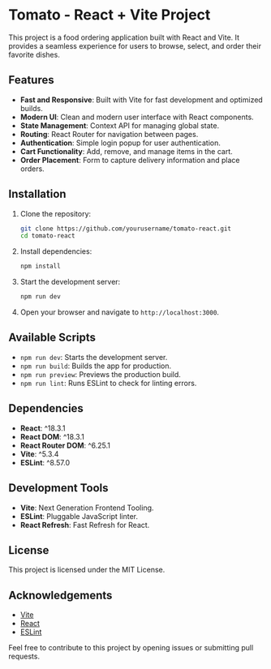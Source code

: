 # Tomato - React + Vite Project

This project is a food ordering application built with React and Vite. It provides a seamless experience for users to browse, select, and order their favorite dishes.

## Features

- **Fast and Responsive**: Built with Vite for fast development and optimized builds.
- **Modern UI**: Clean and modern user interface with React components.
- **State Management**: Context API for managing global state.
- **Routing**: React Router for navigation between pages.
- **Authentication**: Simple login popup for user authentication.
- **Cart Functionality**: Add, remove, and manage items in the cart.
- **Order Placement**: Form to capture delivery information and place orders.

## Installation

1. Clone the repository:
    ```sh
    git clone https://github.com/yourusername/tomato-react.git
    cd tomato-react
    ```

2. Install dependencies:
    ```sh
    npm install
    ```

3. Start the development server:
    ```sh
    npm run dev
    ```

4. Open your browser and navigate to `http://localhost:3000`.

## Available Scripts

- `npm run dev`: Starts the development server.
- `npm run build`: Builds the app for production.
- `npm run preview`: Previews the production build.
- `npm run lint`: Runs ESLint to check for linting errors.

## Dependencies

- **React**: ^18.3.1
- **React DOM**: ^18.3.1
- **React Router DOM**: ^6.25.1
- **Vite**: ^5.3.4
- **ESLint**: ^8.57.0

## Development Tools

- **Vite**: Next Generation Frontend Tooling.
- **ESLint**: Pluggable JavaScript linter.
- **React Refresh**: Fast Refresh for React.

## License

This project is licensed under the MIT License.

## Acknowledgements

- [Vite](https://vitejs.dev/)
- [React](https://reactjs.org/)
- [ESLint](https://eslint.org/)

Feel free to contribute to this project by opening issues or submitting pull requests.

